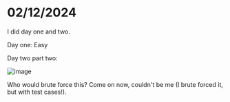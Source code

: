 # 02/12/2024
I did day one and two.

Day one: Easy

Day two part two:

![image](https://media.tenor.com/hxjgJO8oQS4AAAAM/family-guy-stewie-griffin.gif)

Who would brute force this? Come on now, couldn't be me (I brute forced it, but with test cases!).